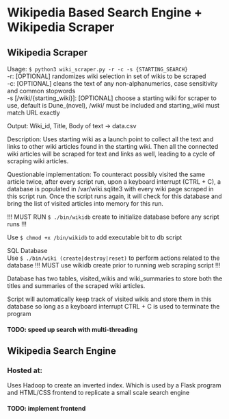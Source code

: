 # Wikipedia Based Search Engine + Wikipedia Scraper
## Wikipedia Scraper
Usage: `$ python3 wiki_scraper.py -r -c -s {STARTING_SEARCH}`  
    -r: [OPTIONAL] randomizes wiki selection in set of wikis to be scraped  
    -c: [OPTIONAL] cleans the text of any non-alphanumerics, case sensitivity and common stopwords  
    -s [/wiki/{starting_wiki}]: [OPTIONAL] choose a starting wiki for scraper to use, default is Dune_(novel), /wiki/ must be included and starting_wiki must match URL exactly  

Output: Wiki_id, Title, Body of text -> data.csv  

Description: Uses starting wiki as a launch point to collect all the text and links to other wiki articles found in the starting wiki. Then all the connected wiki articles will be scraped for text and links as well, leading to a cycle of scraping wiki articles.

Questionable implementation: To counteract possibly visited the same article twice, after every script run, upon a keyboard interrupt (CTRL + C), a database is populated in /var/wiki.sqlite3 with every wiki page scraped in this script run. Once the script runs again, it will check for this database and bring the list of visited articles into memory for this run.  

!!! MUST RUN `$ ./bin/wikidb` create to initialize database before any script runs !!!  

Use `$ chmod +x /bin/wikidb` to add executable bit to db script

SQL Database  
  Use `$ ./bin/wiki (create|destroy|reset)` to perform actions related to the database
  !!! MUST use wikidb create prior to running web scraping script !!!  
    
Database has two tables, visited_wikis and wiki_summaries to store both the titles and 
summaries of the scraped wiki articles.  

Script will automatically keep track of visited wikis and store them in this database so long as a keyboard interrupt CTRL + C is used to terminate the program

#### TODO: speed up search with multi-threading

## Wikipedia Search Engine
### Hosted at: 
Uses Hadoop to create an inverted index. Which is used by a Flask program and HTML/CSS frontend to replicate a small scale search engine
#### TODO: implement frontend
